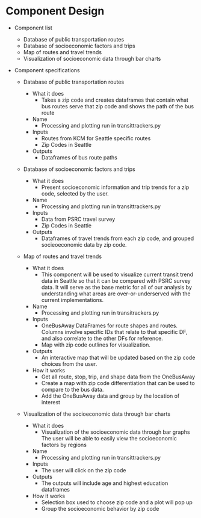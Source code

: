 # Component Design

* Component list
  - Database of public transportation routes
  - Database of socioeconomic factors and trips
  - Map of routes and travel trends
  - Visualization of socioeconomic data through bar charts

* Component specifications
  - Database of public transportation routes
    - What it does
       - Takes a zip code and creates dataframes that contain what bus routes
         serve that zip code and shows the path of the bus route
    - Name
       - Processing and plotting run in transittrackers.py
    - Inputs
       - Routes from KCM for Seattle specific routes
       - Zip Codes in Seattle
    - Outputs
       - Dataframes of bus route paths


  - Database of socioeconomic factors and trips
    - What it does
        - Present socioeconomic information and trip trends for a zip code,
          selected by the user.
    - Name
        - Processing and plotting run in transittrackers.py
    - Inputs
        - Data from PSRC travel survey
        - Zip Codes in Seattle
    - Outputs
        - Dataframes of travel trends from each zip code, and grouped
          socieoeconomic data by zip code.		  

  - Map of routes and travel trends
    - What it does
      - This component will be used to visualize current transit trend data in
        Seattle so that it can be compared with PSRC survey data.
        It will serve as the base metric for all of our analysis by
        understanding what areas are over-or-underserved with the current
        implementations.
    - Name
      - Processing and plotting run in transitrackers.py
    - Inputs
      - OneBusAway DataFrames for route shapes and routes. Columns involve
      specific IDs that relate to that specific DF, and also correlate to the
      other DFs for reference.
      - Map with zip code outlines for visualization.
    - Outputs
      - An interactive map that will be updated based on the zip code choices
        from the user.
    - How it works
      - Get all route, stop, trip, and shape data from the OneBusAway
      - Create a map with zip code differentiation that can be used to compare
        to the bus data.
      - Add the OneBusAway data and group by the location of interest

  - Visualization of the socioeconomic data through bar charts
    - What it does
      - Visualization of the socioeconomic data through bar graphs
      The user will be able to easily view the socioeconomic factors by regions
    - Name
      - Processing and plotting run in transittrackers.py
    - Inputs
      - The user will click on the zip code
    - Outputs
      - The outputs will include age and highest education dataframes
    - How it works
      - Selection box used to choose zip code and a plot will pop up
      - Group the socioeconomic behavior by zip code
